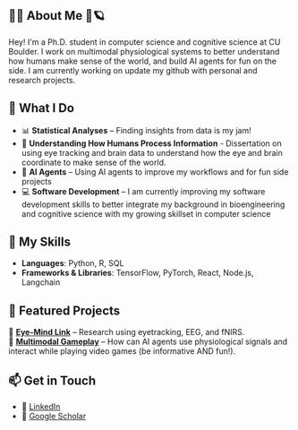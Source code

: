 ## 🦉🧠 About Me 🧪🪐
Hey! I'm a Ph.D. student in computer science and cognitive science at CU Boulder. I work on multimodal physiological systems to better understand how humans make sense of the world, and build AI agents for fun on the side.
I am currently working on update my github with personal and research projects.


## 🎯 What I Do
- 📊 **Statistical Analyses** – Finding insights from data is my jam!
- 🧠 **Understanding How Humans Process Information** - Dissertation on using eye tracking and brain data to understand how the eye and brain coordinate to make sense of the world.
- 🤖 **AI Agents** – Using AI agents to improve my workflows and for fun side projects
- 💻 **Software Development** – I am currently improving my software development skills to better integrate my background in bioengineering and cognitive science with my growing skillset in computer science


## 🚀 My Skills
- **Languages**: Python, R, SQL
- **Frameworks & Libraries**: TensorFlow, PyTorch, React, Node.js, Langchain


## 📌 Featured Projects
🔹 **[Eye-Mind Link](https://dl.acm.org/doi/abs/10.1145/3678957.3685745)** – Research using eyetracking, EEG, and fNIRS.<br>
🔹 **[Multimodal Gameplay](https://github.com/karenlstengel/multimodal-gameplay)** – How can AI agents use physiological signals and interact while playing video games (be informative AND fun!).<br>


## 📫 Get in Touch
- 💼 [LinkedIn](https://www.linkedin.com/in/meganjcaruso/)
- 📄 [Google Scholar](https://scholar.google.com/citations?user=KCxiJd0AAAAJ&hl=en)




